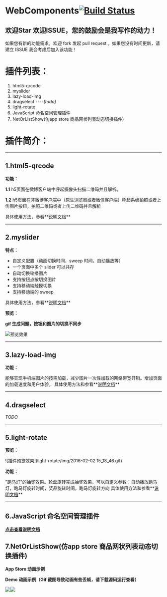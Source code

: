 # **WebComponents**[![Build Status](https://travis-ci.org/zhiqiang21/WebComponent.svg?branch=master)](https://travis-ci.org/zhiqiang21/WebComponent)

## **欢迎Star 欢迎ISSUE，您的鼓励会是我写作的动力！**
如果您有新的功能需求，欢迎 fork 发起 pull request 。如果您没有时间更新，请建立 ISSUE 我会考虑后加入该功能！


# **插件列表：**

1. html5-qrcode
2. myslider
3. lazy-load-img
4. dragselect ----_[todo]_
5. light-rotate
6. JavaScript 命名空间管理插件
7. NetOrListShow(仿app store 商品网状列表动态切换插件)

# **插件简介：**

--------------------------------------------------------------------------------

## **1.html5-qrcode**

**功能：**

**1.1** h5页面在微博客户端中呼起摄像头扫描二维码并且解析。

**1.2** h5页面在非微博客户端中（原生浏览器或者微信客户端）呼起系统拍照或者上传图片按钮，拍照二维码或者上传二维码并且解析

具体使用方法，参看**[说明文档](https://github.com/zhiqiang21/WebComponent/tree/master/html5-Qrcode/README.md)**

--------------------------------------------------------------------------------

## **2.myslider**

**特点：**

- 自定义配置（动画切换时间，sweep 时间，自动播放等）
- 一个页面中多个 slider 可以共存
- 自动切换轮播图片
- 支持按钮点按切换图片
- 支持移动端触摸切换
- 支持移动端的 sweep

具体使用方法，参看**[说明文档](https://github.com/zhiqiang21/WebComponent/blob/master/MySlider/README.md)**

**预览：**

**gif 生成问题，按钮和图片的切换不同步**

![预览效果](http://ww1.sinaimg.cn/large/698e22a9jw1f2cdnw4jgyg20pl0es7wh.gif)

--------------------------------------------------------------------------------

## **3.lazy-load-img**

**功能：**

能够实现手机端图片的按需加载，减少图片一次性加载的网络带宽开销。增加页面的加载速度和用户体验。 具体使用方法和参看**[说明文档](https://github.com/zhiqiang21/WebComponent/tree/master/lazy-load-img)**

--------------------------------------------------------------------------------

## **4.dragselect**

_TODO_

--------------------------------------------------------------------------------

## **5.light-rotate**

**预览：**

![插件预览效果](light-rotate/img/2016-02-02 15_18_46.gif)

**功能：**

"跑马灯"的抽奖效果。轮盘旋转完成抽奖效果。可以自定义参数：自动播放跑马灯，跑马灯旋转时间，奖品旋转时间，跑马灯旋转方向 具体使用方法和参看**[说明文档](https://github.com/zhiqiang21/WebComponent/tree/master/light-rotate/README.md)**

--------------------------------------------------------------------------------

## **6.JavaScript 命名空间管理插件**

**[点击查看说明文档](https://github.com/zhiqiang21/WebComponent/tree/master/JsNameSpaceManage/README.md)**

## **7.NetOrListShow(仿app store 商品网状列表动态切换插件)**

**App Store 动画示例**

**Demo 动画示例（Gif 截图导致动画有些丢帧，请下载源码运行查看）**

![](http://ww1.sinaimg.cn/large/698e22a9jw1f4ei3lryb0g20bp0gz4qp.gif)![](http://ww2.sinaimg.cn/large/698e22a9gw1f3zgw584l9g20df0joq4p.gif)

